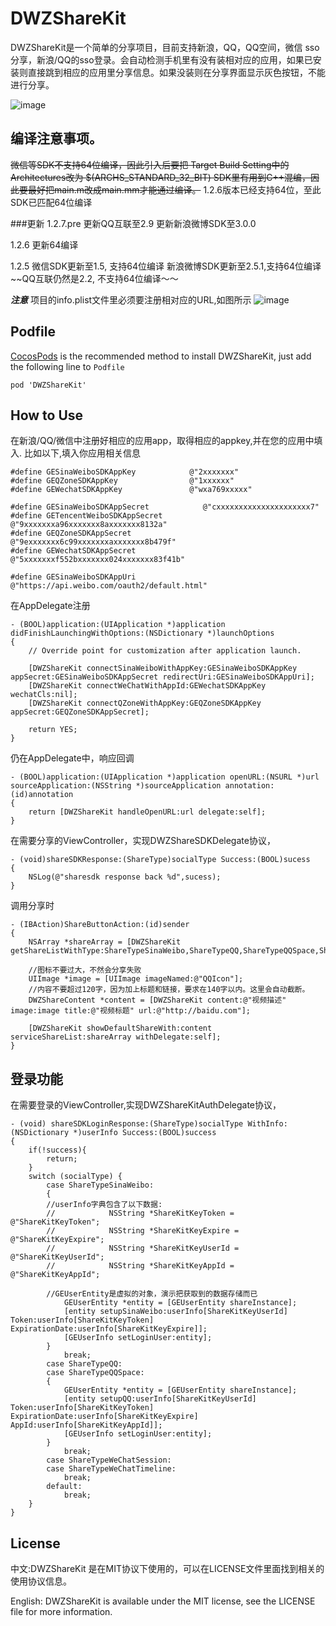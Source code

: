 DWZShareKit
===========
DWZShareKit是一个简单的分享项目，目前支持新浪，QQ，QQ空间，微信 sso分享，新浪/QQ的sso登录。会自动检测手机里有没有装相对应的应用，如果已安装则直接跳到相应的应用里分享信息。如果没装则在分享界面显示灰色按钮，不能进行分享。

![image](https://raw.githubusercontent.com/lerosua/DWZShareKit/master/dwzsharekit-demo.png)

## 编译注意事项。
~~微信等SDK不支持64位编译，因此引入后要把 Target Build Setting中的Architectures改为 $(ARCHS\_STANDARD\_32\_BIT)
SDK里有用到C++混编，因此要最好把main.m改成main.mm才能通过编译。~~
1.2.6版本已经支持64位，至此SDK已匹配64位编译

###更新
1.2.7.pre
	更新QQ互联至2.9
	更新新浪微博SDK至3.0.0

1.2.6 更新64编译

1.2.5
微信SDK更新至1.5, 支持64位编译
新浪微博SDK更新至2.5.1,支持64位编译
~~QQ互联仍然是2.2, 不支持64位编译～～

***注意*** 
项目的info.plist文件里必须要注册相对应的URL,如图所示
![image](https://raw.githubusercontent.com/lerosua/DWZShareKit/master/URL-setting.png)

## Podfile
[CocosPods](http://cocosPods.org) is the recommended method to install DWZShareKit, just add the following line to `Podfile`

```
pod 'DWZShareKit'

```

## How to Use
在新浪/QQ/微信中注册好相应的应用app，取得相应的appkey,并在您的应用中填入.
比如以下,填入你应用相关信息
```objc
#define GESinaWeiboSDKAppKey            @"2xxxxxxx"
#define GEQZoneSDKAppKey                @"1xxxxxx"
#define GEWechatSDKAppKey               @"wxa769xxxxx"

#define GESinaWeiboSDKAppSecret            @"cxxxxxxxxxxxxxxxxxxxxx7"
#define GETencentWeiboSDKAppSecret         @"9xxxxxxxa96xxxxxxx8axxxxxxx8132a"
#define GEQZoneSDKAppSecret                @"9exxxxxxx6c99xxxxxxxaxxxxxxx8b479f"
#define GEWechatSDKAppSecret               @"5xxxxxxxf552bxxxxxxx024xxxxxxx83f41b"

#define GESinaWeiboSDKAppUri            @"https://api.weibo.com/oauth2/default.html"
````
在AppDelegate注册
```objc
- (BOOL)application:(UIApplication *)application didFinishLaunchingWithOptions:(NSDictionary *)launchOptions
{
    // Override point for customization after application launch.
        
	[DWZShareKit connectSinaWeiboWithAppKey:GESinaWeiboSDKAppKey appSecret:GESinaWeiboSDKAppSecret redirectUri:GESinaWeiboSDKAppUri];
	[DWZShareKit connectWeChatWithAppId:GEWechatSDKAppKey wechatCls:nil];
	[DWZShareKit connectQZoneWithAppKey:GEQZoneSDKAppKey appSecret:GEQZoneSDKAppSecret];
    
	return YES;
}

```

仍在AppDelegate中，响应回调
```objc
- (BOOL)application:(UIApplication *)application openURL:(NSURL *)url sourceApplication:(NSString *)sourceApplication annotation:(id)annotation
{
    return [DWZShareKit handleOpenURL:url delegate:self];
}
```


在需要分享的ViewController，实现DWZShareSDKDelegate协议，
```objc
- (void)shareSDKResponse:(ShareType)socialType Success:(BOOL)sucess
{
    NSLog(@"sharesdk response back %d",sucess);
}
```
调用分享时
```objc
- (IBAction)ShareButtonAction:(id)sender
{
	NSArray *shareArray = [DWZShareKit getShareListWithType:ShareTypeSinaWeibo,ShareTypeQQ,ShareTypeQQSpace,ShareTypeWeChatSession,ShareTypeWeChatTimeline,nil];

	//图标不要过大，不然会分享失败
	UIImage *image = [UIImage imageNamed:@"QQIcon"];
	//内容不要超过120字，因为加上标题和链接，要求在140字以内。这里会自动截断。
	DWZShareContent *content = [DWZShareKit content:@"视频描述" image:image title:@"视频标题" url:@"http://baidu.com"];
	        
	[DWZShareKit showDefaultShareWith:content serviceShareList:shareArray withDelegate:self];
}

```

## 登录功能
在需要登录的ViewController,实现DWZShareKitAuthDelegate协议，
```objc
- (void) shareSDKLoginResponse:(ShareType)socialType WithInfo:(NSDictionary *)userInfo Success:(BOOL)success
{
    if(!success){
        return;
    }
    switch (socialType) {
        case ShareTypeSinaWeibo:
        {
	    //userInfo字典包含了以下数据:
	    //            NSString *ShareKitKeyToken = @"ShareKitKeyToken";
	    //            NSString *ShareKitKeyExpire = @"ShareKitKeyExpire";
	    //            NSString *ShareKitKeyUserId = @"ShareKitKeyUserId";
	    //            NSString *ShareKitKeyAppId = @"ShareKitKeyAppId";
	    
	    //GEUserEntity是虚拟的对象，演示把获取到的数据存储而已
            GEUserEntity *entity = [GEUserEntity shareInstance];
            [entity setupSinaWeibo:userInfo[ShareKitKeyUserId] Token:userInfo[ShareKitKeyToken] ExpirationDate:userInfo[ShareKitKeyExpire]];
            [GEUserInfo setLoginUser:entity];
        }
            break;
        case ShareTypeQQ:
        case ShareTypeQQSpace:
        {
            GEUserEntity *entity = [GEUserEntity shareInstance];
            [entity setupQQ:userInfo[ShareKitKeyUserId] Token:userInfo[ShareKitKeyToken] ExpirationDate:userInfo[ShareKitKeyExpire] AppId:userInfo[ShareKitKeyAppId]];
            [GEUserInfo setLoginUser:entity];
        }
            break;
        case ShareTypeWeChatSession:
        case ShareTypeWeChatTimeline:
            break;
        default:
            break;
    }
}
```
## License

中文:DWZShareKit 是在MIT协议下使用的，可以在LICENSE文件里面找到相关的使用协议信息。

English: DWZShareKit is available under the MIT license, see the LICENSE file for more information.


